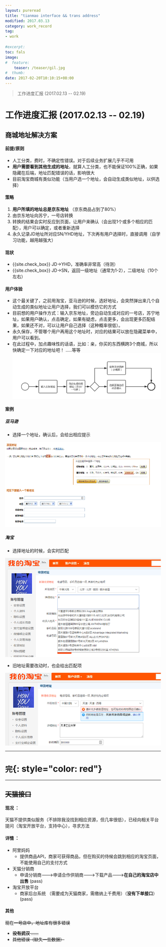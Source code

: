 ```yaml
---
layout: pureread
title: "tianmao interface && trans address"
modified: 2017.03.13
category: work_record
tag:
- work

#excerpt:
toc: fals
image:
#  feature:
    teaser: /teaser/gil.jpg
#  thumb:
date: 2017-02-20T10:10:15+08:00
---
```

>工作进度汇报 (2017.02.13 -- 02.19)

# 工作进度汇报 (2017.02.13 -- 02.19)




## 商城地址解决方案

#### 前提/原则
- 人工分类，费时，不确定性错误。对于后续业务扩展几乎不可用
- **用户需要看到其他生成的地址**，就算人工分类，也不能保证100%正确，如果隐藏在后端，地址匹配错误的话，影响很大
- 目前淘宝商城有类似功能（当用户选一个地址，会自动生成类似地址，以供选择）


#### 策略
 1. **用户所填的地址总是京东地址** （京东商品占到了80%）
 2. 由京东地址向苏宁，一号店转换
 3. 转换的结果会实时反应到页面，让用户来确认（会出现1个或多个相应的匹配），用户可以确定，或者重新选择
 4. 永久记录JD地址所对应SN/YHD地址，下次再有用户选择时，直接调用（自学习功能，越用越强大）

#### 现状
- {{site.check_box}} JD->YHD，准确率非常高（待测）
- {{site.check_box}}  JD->SN，返回一级地址（通常为1-2），二级地址（10个左右）

#### 用户体验
- 这个最关键了，之前用淘宝，亚马逊的时候，选好地址，会突然弹出来几个自动生成的类似地址让用户选择，我们可以模仿它的方式
- 目前想的用户操作方式：输入京东地址，旁边自动生成对应的一号店，苏宁地址，如果用户确认，点击确定，如果有疑虑，点击更多，会出现更多匹配结果，如果还不对，可以让用户自己选择（这种概率很低）。
- 永久保存，不管哪个用户再用这个地址时，对应的结果可以放在隐藏菜单中，用户可以看到。
- 在此过程中，加点趣味性的话语，比如：亲，你买的东西横跨3个商城，所以快确定一下对应的地址吧！ .....等等
![新地址用户体验方式.png](/images/work_log/2017-02-20/%E6%96%B0%E5%9C%B0%E5%9D%80%E7%94%A8%E6%88%B7%E4%BD%93%E9%AA%8C%E6%96%B9%E5%BC%8F.png)





#### 案例

##### 亚马逊
- 选择一个地址，确认后，会给出相应提示

![亚马逊](/images/work_log/2017-02-20/yamaxun.png)


##### 淘宝
- 选择地址的时候，会实时匹配

![taobao_1](/images/work_log/2017-02-20/taobao_1.png)

- 旧地址需要改动时，也会给出匹配项

![taobao_2](/images/work_log/2017-02-20/taobao_2.png)

---

# `完`{: style="color: red"}

---


## <s>天猫接口</s>

#### 现况 ：
 天猫不提供类似服务（不排除我没找到相应资源，但几率很低），已经向相关平台提问（淘宝开放平台，支持中心），寻求方法
#### 详情 ：
- 阿里妈妈
    - 提供商品API，商家可获得商品，但在购买的侍候会跳到相应的淘宝页面，不能使用自己的支付方式
- 天猫分销商
    - 申请分销商--->申请合作供销商--->下载产品--->**在自己的淘宝店中出售** (pass)
- 淘宝开放平台
    - 商家后台系统 （需要成为天猫商家，需缴纳上千费用）（**没有下单接口**）(pass)



#### 其他
<strike>现在一号店中，地址库有很多错误</strike>
- <strike>**没有武汉** ......</strike>
- <strike>其他错误（缺失一些数据）</strike>
















